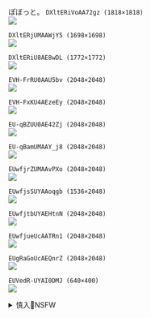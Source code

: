 ぽぼっと。
`DXltERiVoAA72gz (1818×1818)`<br>
![](https://pbs.twimg.com/media/DXltERiVoAA72gz?format=jpg&name=orig)

`DXltERjUMAAWjY5 (1698×1698)`<br>
![](https://pbs.twimg.com/media/DXltERjUMAAWjY5?format=jpg&name=orig)

`DXltERiU8AE8wDL (1772×1772)`<br>
![](https://pbs.twimg.com/media/DXltERiU8AE8wDL?format=jpg&name=orig)

`EVH-FrRU0AAU5bv (2048×2048)`<br>
![](https://pbs.twimg.com/media/EVH-FrRU0AAU5bv?format=jpg&name=orig)

`EVH-FxKU4AEzeEy (2048×2048)`<br>
![](https://pbs.twimg.com/media/EVH-FxKU4AEzeEy?format=jpg&name=orig)

`EU-qBZUU0AE42Zj (2048×2048)`<br>
![](https://pbs.twimg.com/media/EU-qBZUU0AE42Zj?format=jpg&name=orig)

`EU-qBamUMAAY_j8 (2048×2048)`<br>
![](https://pbs.twimg.com/media/EU-qBamUMAAY_j8?format=jpg&name=orig)

`EUwfjrZUMAAvPXo (2048×2048)`<br>
![](https://pbs.twimg.com/media/EUwfjrZUMAAvPXo?format=jpg&name=orig)

`EUwfjsSUYAAoqgb (1536×2048)`<br>
![](https://pbs.twimg.com/media/EUwfjsSUYAAoqgb?format=jpg&name=orig)

`EUwfjtbUYAEHtnN (2048×2048)`<br>
![](https://pbs.twimg.com/media/EUwfjtbUYAEHtnN?format=jpg&name=orig)

`EUwfjueUcAATRn1 (2048×2048)`<br>
![](https://pbs.twimg.com/media/EUwfjueUcAATRn1?format=jpg&name=orig)

`EUgRaGoUcAEQnrZ (2048×2048)`<br>
![](https://pbs.twimg.com/media/EUgRaGoUcAEQnrZ?format=jpg&name=orig)

`EUVedR-UYAI0DMJ (640×400)`<br>
![](https://pbs.twimg.com/media/EUVedR-UYAI0DMJ?format=jpg&name=orig)

<details><summary>慎入🔞NSFW</summary>

Not Safe For Work
![](https://upload.wikimedia.org/wikipedia/commons/thumb/d/d3/Biohazard_Symbol_Specification.png/210px-Biohazard_Symbol_Specification.png)
BORI dongja
`EVGMOOzUMAIYbcB (2752×3348)`<br>
![](https://pbs.twimg.com/media/EVGMOOzUMAIYbcB?format=jpg&name=orig)

トミオカセナ
`EU_eSg_UMAI-o-y (1622×2307)`<br>
![](https://pbs.twimg.com/media/EU_eSg_UMAI-o-y?format=jpg&name=orig)

`EU_eU7iUEAEGMDD (1622×2307)`<br>
![](https://pbs.twimg.com/media/EU_eU7iUEAEGMDD?format=jpg&name=orig)

<details><summary><b>风险自理Use At Your Own Risk🈲</summary>

### 苏晓康：鬼猫
https://2newcenturynet.blogspot.com/2020/04/blog-post_64.html

zg就是一个买办zq，它居然还搞了三十年仇美仇外的mz主义"，这笔帐里，还没算进zg的廉价产品，已经使美国消费者节省了六千亿美元，z美两匹"肉食者"吞噬了zg人多少血汗？此文引自『鬼推磨』

### 苏晓康：坊间流传过的《太子d纲领
https://2newcenturynet.blogspot.com/2020/04/blog-post_50.html

### 蘇曉康：魔幻三十年—《鬼推磨》書摘之一
https://2newcenturynet.blogspot.com/2019/11/blog-post_17.html
</details>
</details>
